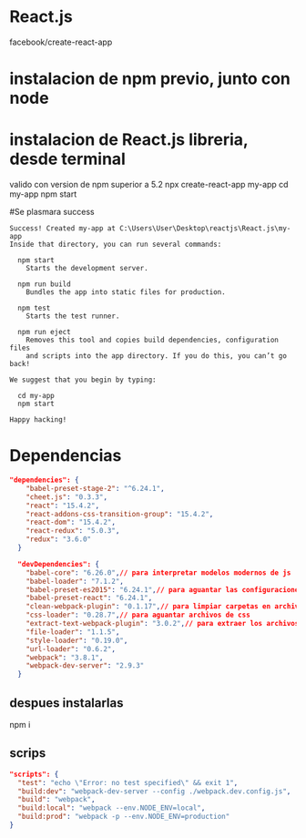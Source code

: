 # React.js
facebook/create-react-app
# instalacion de npm previo, junto con node
# instalacion de React.js libreria, desde terminal
valido con version de npm superior a 5.2
npx create-react-app my-app
cd my-app
npm start

#Se plasmara success
```git
Success! Created my-app at C:\Users\User\Desktop\reactjs\React.js\my-app
Inside that directory, you can run several commands:

  npm start
    Starts the development server.

  npm run build
    Bundles the app into static files for production.

  npm test
    Starts the test runner.

  npm run eject
    Removes this tool and copies build dependencies, configuration files
    and scripts into the app directory. If you do this, you can’t go back!

We suggest that you begin by typing:

  cd my-app
  npm start

Happy hacking!
```
# Dependencias
```json
"dependencies": {
    "babel-preset-stage-2": "^6.24.1",
    "cheet.js": "0.3.3",
    "react": "15.4.2",
    "react-addons-css-transition-group": "15.4.2",
    "react-dom": "15.4.2",
    "react-redux": "5.0.3",
    "redux": "3.6.0"
  }

  "devDependencies": {
    "babel-core": "6.26.0",// para interpretar modelos modernos de js
    "babel-loader": "7.1.2",
    "babel-preset-es2015": "6.24.1",// para aguantar las configuraciones
    "babel-preset-react": "6.24.1",
    "clean-webpack-plugin": "0.1.17",// para limpiar carpetas en archivos en produccion
    "css-loader": "0.28.7",// para aguantar archivos de css
    "extract-text-webpack-plugin": "3.0.2",// para extraer los archivos de css
    "file-loader": "1.1.5",
    "style-loader": "0.19.0",
    "url-loader": "0.6.2",
    "webpack": "3.8.1",
    "webpack-dev-server": "2.9.3"
  }
  ```
  ## despues instalarlas
  npm i
  ## scrips
  ```json
  "scripts": {
    "test": "echo \"Error: no test specified\" && exit 1",
    "build:dev": "webpack-dev-server --config ./webpack.dev.config.js",
    "build": "webpack",
    "build:local": "webpack --env.NODE_ENV=local",
    "build:prod": "webpack -p --env.NODE_ENV=production"
  }
  ```